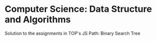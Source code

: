 # Computer Science: Data Structure and Algorithms

Solution to the assignments in TOP's JS Path: Binary Search Tree
